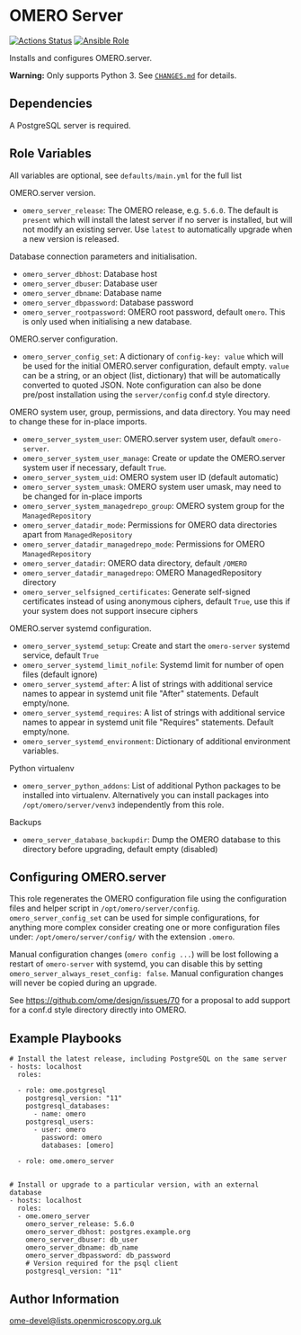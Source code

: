 OMERO Server
============

[![Actions Status](https://github.com/ome/ansible-role-omero-server/workflows/Molecule/badge.svg)](https://github.com/ome/ansible-role-omero-server/actions)
[![Ansible Role](https://img.shields.io/ansible/role/41085.svg)](https://galaxy.ansible.com/ome/omero_server/)

Installs and configures OMERO.server.

**Warning:** Only supports Python 3.
See [`CHANGES.md`](./CHANGES.md) for details.


Dependencies
------------

A PostgreSQL server is required.



Role Variables
--------------

All variables are optional, see `defaults/main.yml` for the full list

OMERO.server version.
- `omero_server_release`: The OMERO release, e.g. `5.6.0`.
  The default is `present` which will install the latest server if no server is installed, but will not modify an existing server.
  Use `latest` to automatically upgrade when a new version is released.

Database connection parameters and initialisation.
- `omero_server_dbhost`: Database host
- `omero_server_dbuser`: Database user
- `omero_server_dbname`: Database name
- `omero_server_dbpassword`: Database password
- `omero_server_rootpassword`: OMERO root password, default `omero`.
  This is only used when initialising a new database.

OMERO.server configuration.
- `omero_server_config_set`: A dictionary of `config-key: value` which will be used for the initial OMERO.server configuration, default empty.
  `value` can be a string, or an object (list, dictionary) that will be automatically converted to quoted JSON.
  Note configuration can also be done pre/post installation using the `server/config` conf.d style directory.

OMERO system user, group, permissions, and data directory.
You may need to change these for in-place imports.
- `omero_server_system_user`: OMERO.server system user, default `omero-server`.
- `omero_server_system_user_manage`: Create or update the OMERO.server system user if necessary, default `True`.
- `omero_server_system_uid`: OMERO system user ID (default automatic)
- `omero_server_system_umask`: OMERO system user umask, may need to be changed for in-place imports
- `omero_server_system_managedrepo_group`: OMERO system group for the `ManagedRepository`
- `omero_server_datadir_mode`: Permissions for OMERO data directories apart from `ManagedRepository`
- `omero_server_datadir_managedrepo_mode`: Permissions for OMERO `ManagedRepository`
- `omero_server_datadir`: OMERO data directory, default `/OMERO`
- `omero_server_datadir_managedrepo`: OMERO ManagedRepository directory
- `omero_server_selfsigned_certificates`: Generate self-signed certificates instead of using anonymous ciphers, default `True`, use this if your system does not support insecure ciphers

OMERO.server systemd configuration.
- `omero_server_systemd_setup`: Create and start the `omero-server` systemd service, default `True`
- `omero_server_systemd_limit_nofile`: Systemd limit for number of open files (default ignore)
- `omero_server_systemd_after`: A list of strings with additional service names to appear in systemd unit file "After" statements. Default empty/none.
- `omero_server_systemd_requires`: A list of strings with additional service names to appear in systemd unit file "Requires" statements. Default empty/none.
- `omero_server_systemd_environment`: Dictionary of additional environment variables.

Python virtualenv
- `omero_server_python_addons`: List of additional Python packages to be installed into virtualenv.
  Alternatively you can install packages into `/opt/omero/server/venv3` independently from this role.

Backups
- `omero_server_database_backupdir`: Dump the OMERO database to this directory before upgrading, default empty (disabled)


Configuring OMERO.server
------------------------

This role regenerates the OMERO configuration file using the configuration files and helper script in `/opt/omero/server/config`.
`omero_server_config_set` can be used for simple configurations, for anything more complex consider creating one or more configuration files under: `/opt/omero/server/config/` with the extension `.omero`.

Manual configuration changes (`omero config ...`) will be lost following a restart of `omero-server` with systemd, you can disable this by setting `omero_server_always_reset_config: false`.
Manual configuration changes will never be copied during an upgrade.

See https://github.com/ome/design/issues/70 for a proposal to add support for a conf.d style directory directly into OMERO.


Example Playbooks
-----------------

    # Install the latest release, including PostgreSQL on the same server
    - hosts: localhost
      roles:

      - role: ome.postgresql
        postgresql_version: "11"
        postgresql_databases:
          - name: omero
        postgresql_users:
          - user: omero
            password: omero
            databases: [omero]

      - role: ome.omero_server


    # Install or upgrade to a particular version, with an external database
    - hosts: localhost
      roles:
      - ome.omero_server
        omero_server_release: 5.6.0
        omero_server_dbhost: postgres.example.org
        omero_server_dbuser: db_user
        omero_server_dbname: db_name
        omero_server_dbpassword: db_password
        # Version required for the psql client
        postgresql_version: "11"


Author Information
------------------

ome-devel@lists.openmicroscopy.org.uk
